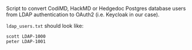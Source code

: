 Script to convert CodiMD, HackMD or Hedgedoc Postgres database users from LDAP authentication to OAuth2 (i.e. Keycloak in our case).


`ldap_users.txt` should look like:
```
scott LDAP-1000
peter LDAP-1001
```
